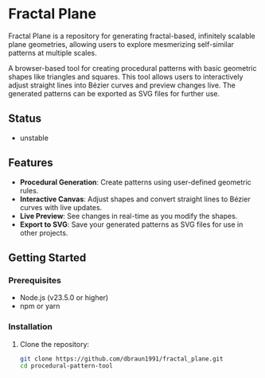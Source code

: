 
# Fractal Plane

Fractal Plane is a repository for generating fractal-based, infinitely scalable plane geometries, allowing users to explore mesmerizing self-similar patterns at multiple scales.

A browser-based tool for creating procedural patterns with basic geometric shapes like triangles and squares. This tool allows users to interactively adjust straight lines into Bézier curves and preview changes live. The generated patterns can be exported as SVG files for further use.

## Status

- unstable


## Features
- **Procedural Generation**: Create patterns using user-defined geometric rules.
- **Interactive Canvas**: Adjust shapes and convert straight lines to Bézier curves with live updates.
- **Live Preview**: See changes in real-time as you modify the shapes.
- **Export to SVG**: Save your generated patterns as SVG files for use in other projects.

## Getting Started

### Prerequisites
- Node.js (v23.5.0 or higher)
- npm or yarn

### Installation
1. Clone the repository:
   ```bash
   git clone https://github.com/dbraun1991/fractal_plane.git
   cd procedural-pattern-tool

